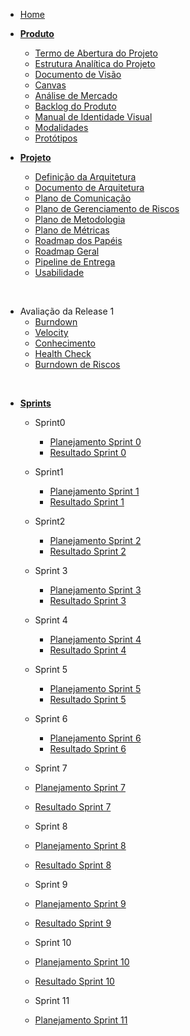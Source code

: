 
- [Home](/)

- [**Produto**](/produto/)
  - [Termo de Abertura do Projeto](produto/TAP.md)
  - [Estrutura Analítica do Projeto](produto/EAP.md)
  - [Documento de Visão](produto/DocVisao.md)
  - [Canvas](produto/canvas.md)
  - [Análise de Mercado](produto/matrizValor.md)
  - [Backlog do Produto](produto/requisitos.md)
  - [Manual de Identidade Visual](produto/manualDeIdentidadeVisual.md)
  - [Modalidades](/produto/modalidades.md)
  - [Protótipos](/produto/prototipo.md)

- [**Projeto**](/projeto/)
  - [Definição da Arquitetura](projeto/definicaoArquitetura.md)
  - [Documento de Arquitetura](projeto/DocArquitetura.md)
  - [Plano de Comunicação](/projeto/planoComunicacao.md)
  - [Plano de Gerenciamento de Riscos](projeto/planoRisco.md)
  - [Plano de Metodologia](/projeto/planoMetodologia.md)
  - [Plano de Métricas](projeto/planoMetricas.md)
  - [Roadmap dos Papéis](/projeto/RoadmapPapeis.md)
  - [Roadmap Geral](/projeto/roadmapGeral.md)
  - [Pipeline de Entrega](projeto/pipelineEntrega.md)
  - [Usabilidade](projeto/usabilidade.md)

<br />

- Avaliação da Release 1
  - [Burndown](/sprints/release1/burndown.md)
  - [Velocity](/sprints/release1/velocity.md)
  - [Conhecimento](/sprints/release1/conhecimento.md)
  - [Health Check](/sprints/release1/healthcheck.md)
  - [Burndown de Riscos](/sprints/release1/riscos.md)

<br />

- [**Sprints**](/sprints/)
  - Sprint0
    - [Planejamento Sprint 0](sprints/sprint0/planning0.md)
    - [Resultado Sprint 0](sprints/sprint0/results0.md)

  - Sprint1
    - [Planejamento Sprint 1](sprints/sprint1/planning1.md)
    - [Resultado Sprint 1](sprints/sprint1/results1.md)

  - Sprint2
    - [Planejamento Sprint 2](sprints/sprint2/planning2.md)
    - [Resultado Sprint 2](sprints/sprint2/results2.md)

  - Sprint 3
    - [Planejamento Sprint 3](sprints/sprint3/planning3.md)
    - [Resultado Sprint 3](sprints/sprint3/results3.md)

  - Sprint 4
    - [Planejamento Sprint 4](sprints/sprint4/planning4.md)
    - [Resultado Sprint 4](sprints/sprint4/results4.md)

  - Sprint 5
    - [Planejamento Sprint 5](sprints/sprint5/planning5.md)
    - [Resultado Sprint 5](sprints/sprint5/results5.md)

  - Sprint 6
    - [Planejamento Sprint 6](sprints/sprint6/planning6.md)
    - [Resultado Sprint 6](sprints/sprint6/results6.md)

  - Sprint 7
   - [Planejamento Sprint 7](sprints/sprint7/planning7.md)
    - [Resultado Sprint 7](sprints/sprint7/results7.md)

  - Sprint 8
   - [Planejamento Sprint 8](sprints/sprint8/planning8.md)
   - [Resultado Sprint 8](sprints/sprint8/results8.md)
    
  - Sprint 9
   - [Planejamento Sprint 9](sprints/sprint9/planning9.md)
   - [Resultado Sprint 9](sprints/sprint9/results9.md)
  
  - Sprint 10
   - [Planejamento Sprint 10](sprints/sprint10/planning10.md)
   - [Resultado Sprint 10](sprints/sprint10/results10.md)
  
  - Sprint 11
   - [Planejamento Sprint 11](sprints/sprint11/planning11.md)